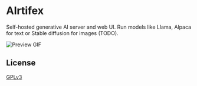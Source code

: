 # AIrtifex

Self-hosted generative AI server and web UI. Run models like Llama, Alpaca for text or Stable diffusion for images (TODO).


![Preview GIF](https://raw.githubusercontent.com/vv9k/airtifex/master/assets/preview.gif)


## License
[GPLv3](https://github.com/vv9k/airtifex/blob/master/LICENSE)
